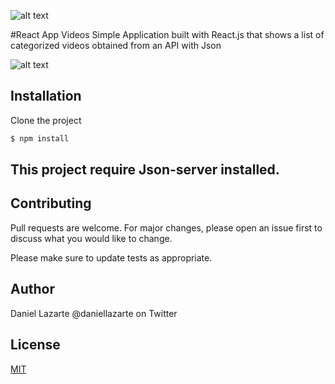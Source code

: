 ![alt text](//i.imgur.com/9KrLLuG.png)

#React App Videos
Simple Application built with React.js that shows a list of categorized videos obtained from an API with Json

![alt text](http://url/to/img.png)
## Installation
Clone the project
```sh
$ npm install
```

## This project require Json-server installed.

## Contributing
Pull requests are welcome. For major changes, please open an issue first to discuss what you would like to change.

Please make sure to update tests as appropriate.

## Author
Daniel Lazarte @daniellazarte on Twitter

## License
[MIT](https://choosealicense.com/licenses/mit/)